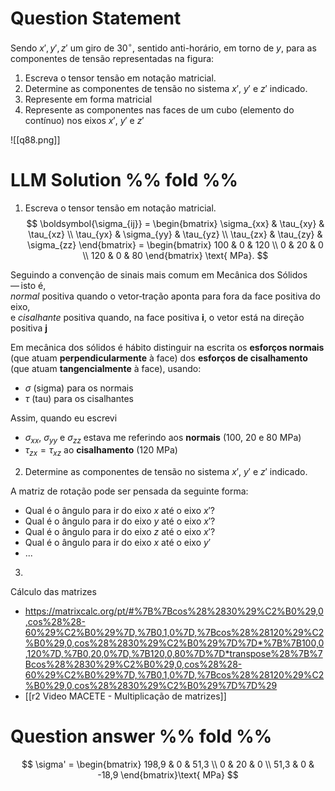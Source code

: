 # Question Statement

Sendo $x', y', z'$ um giro de $30^\circ$, sentido anti-horário, em torno de $y$, para as componentes de tensão representadas na figura:
1. Escreva o tensor tensão em notação matricial.
2. Determine as componentes de tensão no sistema $x'$, $y'$ e $z'$ indicado.
3. Represente em forma matricial
4. Represente as componentes nas faces de um cubo (elemento do contínuo) nos eixos $x'$, $y'$ e $z'$

![[q88.png]]


# LLM Solution %% fold %%

1. Escreva o tensor tensão em notação matricial.
$$
\boldsymbol{\sigma_{ij}} = 
\begin{bmatrix}
\sigma_{xx} & \tau_{xy} & \tau_{xz} \\
\tau_{yx} & \sigma_{yy} & \tau_{yz} \\
\tau_{zx} & \tau_{zy} & \sigma_{zz}
\end{bmatrix}
=
\begin{bmatrix}
100 & 0 & 120 \\
0 & 20 & 0 \\
120 & 0 & 80
\end{bmatrix} \text{ MPa}.
$$

Seguindo a convenção de sinais mais comum em Mecânica dos Sólidos — isto é,  
_normal_ positiva quando o vetor‑tração aponta para fora da face positiva do eixo,  
e _cisalhante_ positiva quando, na face positiva **i**, o vetor está na direção positiva **j**

Em mecânica dos sólidos é hábito distinguir na escrita os $\textbf{esforços normais}$ (que atuam $\textbf{perpendicularmente}$ à face) dos $\textbf{esforços de cisalhamento}$ (que atuam $\textbf{tangencialmente}$ à face), usando:

- $\sigma$ (sigma) para os normais
- $\tau$ (tau) para os cisalhantes

Assim, quando eu escrevi
- $\sigma_{xx}$, $\sigma_{yy}$ e $\sigma_{zz}$ estava me referindo aos $\textbf{normais}$ (100, 20 e 80 MPa)
- $\tau_{zx} = \tau_{xz}$ ao $\textbf{cisalhamento}$ (120 MPa)





2. Determine as componentes de tensão no sistema $x'$, $y'$ e $z'$ indicado.

A matriz de rotação pode ser pensada da seguinte forma:
- Qual é o ângulo para ir do eixo $x$ até o eixo $x'$?
- Qual é o ângulo para ir do eixo $y$ até o eixo $x'$?
- Qual é o ângulo para ir do eixo $z$ até o eixo $x'$?
- Qual é o ângulo para ir do eixo $x$ até o eixo $y'$
- ...


3. 


Cálculo das matrizes
- https://matrixcalc.org/pt/#%7B%7Bcos%28%2830%29%C2%B0%29,0,cos%28%28-60%29%C2%B0%29%7D,%7B0,1,0%7D,%7Bcos%28%28120%29%C2%B0%29,0,cos%28%2830%29%C2%B0%29%7D%7D*%7B%7B100,0,120%7D,%7B0,20,0%7D,%7B120,0,80%7D%7D*transpose%28%7B%7Bcos%28%2830%29%C2%B0%29,0,cos%28%28-60%29%C2%B0%29%7D,%7B0,1,0%7D,%7Bcos%28%28120%29%C2%B0%29,0,cos%28%2830%29%C2%B0%29%7D%7D%29
- [[r2 Video MACETE - Multiplicação de matrizes]]


# Question answer %% fold %%
$$
\sigma' = \begin{bmatrix}
198,9 & 0 & 51,3 \\
0 & 20 & 0 \\
51,3 & 0 & -18,9
\end{bmatrix}\text{ MPa}
$$
